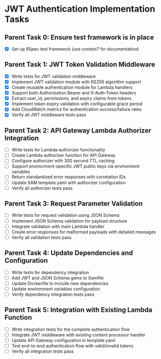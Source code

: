# JWT Authentication Implementation Tasks

## Parent Task 0: Ensure test framework is in place

- [x] Set up RSpec test framework (use context7 for documentation)

## Parent Task 1: JWT Token Validation Middleware

- [x] Write tests for JWT validation middleware
- [x] Implement JWT validation module with RS256 algorithm support
- [x] Create reusable authentication module for Lambda handlers
- [x] Support both Authorization Bearer and X-Auth-Token headers
- [x] Extract user_id, permissions, and expiry claims from tokens
- [x] Implement token expiry validation with configurable grace period
- [x] Add CloudWatch metrics for authentication success/failure rates
- [x] Verify all JWT middleware tests pass

## Parent Task 2: API Gateway Lambda Authorizer Integration

- [ ] Write tests for Lambda authorizer functionality
- [ ] Create Lambda authorizer function for API Gateway
- [ ] Configure authorizer with 300 second TTL caching
- [ ] Support environment-specific JWT public keys via environment variables
- [ ] Return standardized error responses with correlation IDs
- [ ] Update SAM template.yaml with authorizer configuration
- [ ] Verify all authorizer tests pass

## Parent Task 3: Request Parameter Validation

- [ ] Write tests for request validation using JSON Schema
- [ ] Implement JSON Schema validation for payload structure
- [ ] Integrate validation with main Lambda handler
- [ ] Create error responses for malformed payloads with detailed messages
- [ ] Verify all validation tests pass

## Parent Task 4: Update Dependencies and Configuration

- [ ] Write tests for dependency integration
- [ ] Add JWT and JSON Schema gems to Gemfile
- [ ] Update Dockerfile to include new dependencies
- [ ] Update environment variables configuration
- [ ] Verify dependency integration tests pass

## Parent Task 5: Integration with Existing Lambda Function

- [ ] Write integration tests for the complete authentication flow
- [ ] Integrate JWT middleware with existing content processor handler
- [ ] Update API Gateway configuration in template.yaml
- [ ] Test end-to-end authentication flow with valid/invalid tokens
- [ ] Verify all integration tests pass
